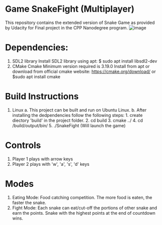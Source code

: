 # Game SnakeFight (Multiplayer)

This repository contains the extended version of Snake Game as provided by Udacity for Final project in the CPP Nanodegree program.
![image](https://user-images.githubusercontent.com/5771813/121066724-d59ad900-c7e7-11eb-8fa4-a1728ff1831b.png)

# Dependencies:
1. SDL2 library
    Install SDL2 library using apt: 
    $ sudo apt install libsdl2-dev
2. CMake
    Cmake Minimum version required is 3.19.0
    Install from apt or download from official cmake website: https://cmake.org/download/
    or
    $sudo apt install cmake

# Build Instructions
1. Linux
    a. This project can be built and run on Ubuntu Linux.
    b. After installing the dedpendencies follow the following steps:
        1. create diectory 'build' in the project folder.
        2. cd build
        3. cmake ../
        4. cd /build/output/bin/
        5. ./SnakeFight (Will launch the game)

# Controls
1. Player 1 plays with arrow keys 
2. Player 2 plays with 'w', 'a', 's', 'd' keys

# Modes
1. Eating Mode: Food catching competition. The more food is eaten, the faster the snake.
2. Fight Mode: Each snake can eat/cut-off the portions of other snake and earn the points. Snake with the highest points at the end of countdown wins.
